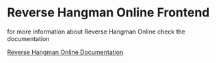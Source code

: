 # Reverse Hangman Online Frontend
for more information about Reverse Hangman Online check the documentation
 
[Reverse Hangman Online Documentation](https://github.com/Epic-Chainsaw-Massacre)

